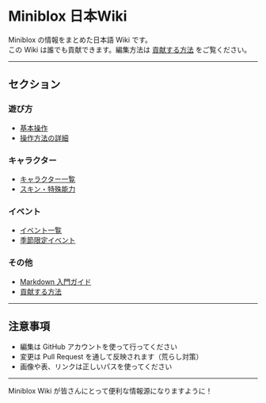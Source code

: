 # Miniblox 日本Wiki

Miniblox の情報をまとめた日本語 Wiki です。  
この Wiki は誰でも貢献できます。編集方法は [貢献する方法](contribute.md) をご覧ください。

---

## セクション

### 遊び方
- [基本操作](play/index.md)
- [操作方法の詳細](play/controls.md)

### キャラクター
- [キャラクター一覧](characters/index.md)
- [スキン・特殊能力](characters/skins.md)

### イベント
- [イベント一覧](events/index.md)
- [季節限定イベント](events/seasonal.md)

### その他
- [Markdown 入門ガイド](md-guide.md)
- [貢献する方法](contribute.md)

---

## 注意事項

- 編集は GitHub アカウントを使って行ってください  
- 変更は Pull Request を通して反映されます（荒らし対策）  
- 画像や表、リンクは正しいパスを使ってください

---

Miniblox Wiki が皆さんにとって便利な情報源になりますように！
